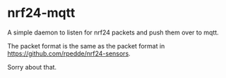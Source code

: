 # nrf24-mqtt #

A simple daemon to listen for nrf24 packets and push them over to
mqtt.

The packet format is the same as the packet format
in https://github.com/rpedde/nrf24-sensors.

Sorry about that.
